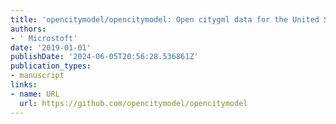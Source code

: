 ```yaml
---
title: 'opencitymodel/opencitymodel: Open citygml data for the United States'
authors:
- ' Microstoft'
date: '2019-01-01'
publishDate: '2024-06-05T20:56:28.536861Z'
publication_types:
- manuscript
links:
- name: URL
  url: https://github.com/opencitymodel/opencitymodel
---
```

